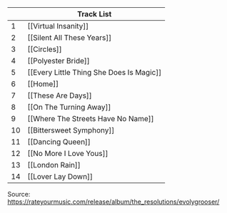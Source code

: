 
|     | Track List                               |
| --- | ---------------------------------------- |
| 1   | [[Virtual Insanity]]                     |
| 2   | [[Silent All These Years]]               |
| 3   | [[Circles]]                              |
| 4   | [[Polyester Bride]]                      |
| 5   | [[Every Little Thing She Does Is Magic]] |
| 6   | [[Home]]                                 |
| 7   | [[These Are Days]]                       |
| 8   | [[On The Turning Away]]                  |
| 9   | [[Where The Streets Have No Name]]       |
| 10  | [[Bittersweet Symphony]]                 |
| 11  | [[Dancing Queen]]                        |
| 12  | [[No More I Love Yous]]                  |
| 13  | [[London Rain]]                          |
| 14  | [[Lover Lay Down]]                       |
Source: https://rateyourmusic.com/release/album/the_resolutions/evolygrooser/